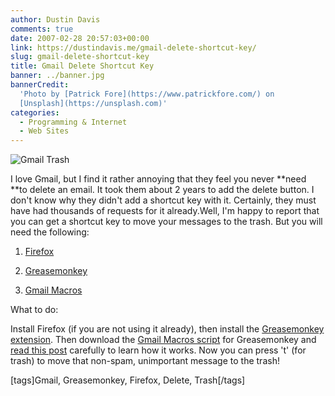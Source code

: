 ```yaml
---
author: Dustin Davis
comments: true
date: 2007-02-28 20:57:03+00:00
link: https://dustindavis.me/gmail-delete-shortcut-key/
slug: gmail-delete-shortcut-key
title: Gmail Delete Shortcut Key
banner: ../banner.jpg
bannerCredit:
  'Photo by [Patrick Fore](https://www.patrickfore.com/) on
  [Unsplash](https://unsplash.com)'
categories:
  - Programming & Internet
  - Web Sites
---
```


![Gmail Trash](http://www.nerdydork.com/wp-content/uploads/2007/02/gmail-trash.png)

I love Gmail, but I find it rather annoying that they feel you never **need **to
delete an email. It took them about 2 years to add the delete button. I don't
know why they didn't add a shortcut key with it. Certainly, they must have had
thousands of requests for it already.Well, I'm happy to report that you can get
a shortcut key to move your messages to the trash. But you will need the
following:

1. [Firefox](http://www.getfirefox.com)

2. [Greasemonkey](https://addons.mozilla.org/firefox/748/)

3. [Gmail Macros](http://blog.persistent.info/2005/12/greasemonkey-christmas.html)

What to do:

Install Firefox (if you are not using it already), then install the
[Greasemonkey extension](https://addons.mozilla.org/firefox/748/). Then download
the
[Gmail Macros script](http://persistent.info/greasemonkey/gmail-macros.user.js)
for Greasemonkey and
[read this post](http://blog.persistent.info/2005/12/greasemonkey-christmas.html)
carefully to learn how it works. Now you can press 't' (for trash) to move that
non-spam, unimportant message to the trash!

[tags]Gmail, Greasemonkey, Firefox, Delete, Trash[/tags]
